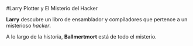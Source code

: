 #Larry Plotter y El Misterio del Hacker

**Larry** descubre un libro de ensamblador y compiladores que pertence a un misterioso *hacker*.

A lo largo de la historia, **Ballmertmort** está de todo el misterio.

